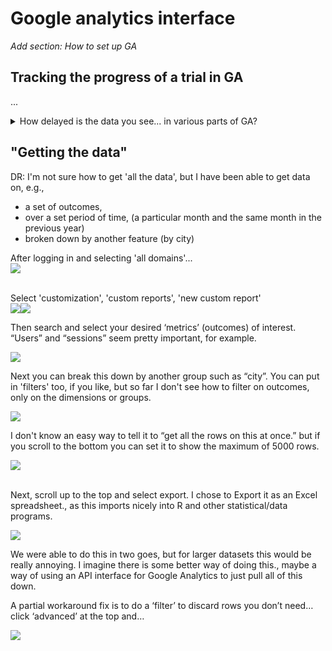 # Google analytics interface

_Add section: How to set up GA_

## Tracking the progress of a trial in GA

...

<details>

<summary>How delayed is the data you see... in various parts of GA?</summary>

[An article from Google's support](https://support.google.com/analytics/answer/1070983?hl=en#zippy=%2Cin-this-article) suggests there may be substantial delay. But does this only apply to sites with a great deal of traffic?

</details>

## "Getting the data"

DR: I'm not sure how to get 'all the data', but I have been able to get data on, e.g.,

* a set of outcomes,
* over a set period of time, (a particular month and the same month in the previous year)
* broken down by another feature (by city)

After logging in and selecting 'all domains'...\
![](<../../.gitbook/assets/images\_moved/image (14).png>)

\
Select 'customization', 'custom reports', 'new custom report'\
![](<../../.gitbook/assets/images\_moved/image (11) (1) (1).png>)![](<../../.gitbook/assets/images\_moved/image (12) (1) (1).png>)

Then search and select your desired ‘metrics’ (outcomes) of interest. “Users” and “sessions” seem pretty important, for example.

![](<../../.gitbook/assets/images\_moved/image (19) (1) (1).png>)

Next you can break this down by another group such as “city”. You can put in 'filters' too, if you like, but so far I don't see how to filter on outcomes, only on the dimensions or groups.

![](<../../.gitbook/assets/images\_moved/image (2) (1).png>)

I don't know an easy way to tell it to “get all the rows on this at once.” but if you scroll to the bottom you can set it to show the maximum of 5000 rows.

![](<../../.gitbook/assets/images\_moved/image (16) (1).png>)

\
Next, scroll up to the top and select export. I chose to Export it as an Excel spreadsheet., as this imports nicely into R and other statistical/data programs.

![](<../../.gitbook/assets/images\_moved/image (25).png>)

We were able to do this in two goes, but for larger datasets this would be really annoying. I imagine there is some better way of doing this., maybe a way of using an API interface for Google Analytics to just pull all of this down.

A partial workaround fix is to do a ‘filter’ to discard rows you don’t need… click ‘advanced’ at the top and…

![](<../../.gitbook/assets/images\_moved/image (15) (1).png>)

